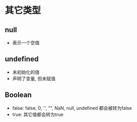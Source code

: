 # 其它类型

## null
- 表示一个空值


## undefined
- 未初始化的值
- 声明了变量, 但未赋值

## Boolean
- false: false, 0, '', "", NaN, null, undefined 都会被转为false
- true: 其它值都会转为true